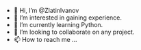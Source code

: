 - 👋 Hi, I’m @ZlatinIvanov
- 👀 I’m interested in gaining experience.
- 🌱 I’m currently learning Python.
- 💞️ I’m looking to collaborate on any project.
- 📫 How to reach me ...

<!---
ZlatinIvanov/ZlatinIvanov is a ✨ special ✨ repository because its `README.md` (this file) appears on your GitHub profile.
You can click the Preview link to take a look at your changes.
--->
